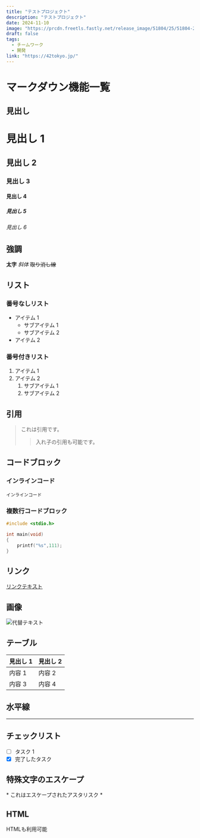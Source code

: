 ```yaml
---
title: "テストプロジェクト"
description: "テストプロジェクト"
date: 2024-11-10
image: "https://prcdn.freetls.fastly.net/release_image/51804/25/51804-25-d251490f43d586ad8e7d358d28c953bd-1500x817.jpg?format=jpeg&auto=webp&fit=bounds&width=2400&height=1260"
draft: false
tags:
  - チームワーク
  - 開発
link: "https://42tokyo.jp/"
---
```


# マークダウン機能一覧

## 見出し

# 見出し 1

## 見出し 2

### 見出し 3

#### 見出し 4

##### 見出し 5

###### 見出し 6

## 強調

**太字**
_斜体_
~~取り消し線~~

## リスト

### 番号なしリスト

- アイテム 1
  - サブアイテム 1
  - サブアイテム 2
- アイテム 2

### 番号付きリスト

1. アイテム 1
2. アイテム 2
   1. サブアイテム 1
   2. サブアイテム 2

## 引用

> これは引用です。
>
> > 入れ子の引用も可能です。

## コードブロック

### インラインコード

`インラインコード`

### 複数行コードブロック

```c
#include <stdio.h>

int main(void)
{
    printf("%s",111);
}
```

## リンク

[リンクテキスト](https://google.com)

## 画像

![代替テキスト](https://prcdn.freetls.fastly.net/release_image/51804/25/51804-25-d251490f43d586ad8e7d358d28c953bd-1500x817.jpg?format=jpeg&auto=webp&fit=bounds&width=2400&height=1260)

## テーブル

| 見出し 1 | 見出し 2 |
| -------- | -------- |
| 内容 1   | 内容 2   |
| 内容 3   | 内容 4   |

## 水平線

---

## チェックリスト

- [ ] タスク 1
- [x] 完了したタスク

## 特殊文字のエスケープ

\* これはエスケープされたアスタリスク \*

## HTML

<p>HTMLも利用可能</p>
